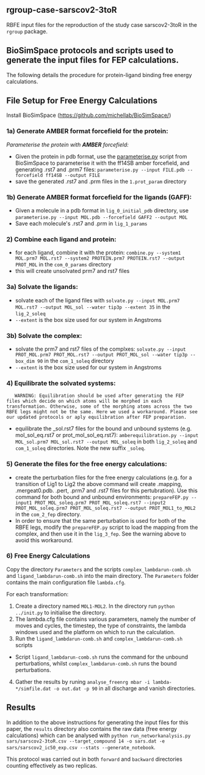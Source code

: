 ## rgroup-case-sarscov2-3toR
RBFE input files for the reproduction of the study case sarscov2-3toR in the `rgroup` package. 

## BioSimSpace protocols and scripts used to generate the input files for FEP calculations. 

The following details the procedure for protein-ligand binding free energy calculations. 

## File Setup for Free Energy Calculations

Install BioSimSpace (https://github.com/michellab/BioSimSpace/)

### 1a) Generate AMBER format forcefield for the protein:
  *Parameterise the protein with **AMBER** forcefield:*
  - Given the protein in pdb format, use the [parameterise.py](https://github.com/michellab/BioSimSpace/blob/devel/nodes/playground/parameterise.py) script from BioSimSpace to parameterise it with the ff14SB amber forcefield, and generating .rst7 and .prm7 files: ```parameterise.py --input FILE.pdb --forcefield ff14SB --output FILE```
  - save the generated .rst7 and .prm files in the `1.prot_param` directory

### 1b) Generate AMBER format forcefield for the ligands (GAFF):
  - Given a molecule in a pdb format in `lig_0_initial_pdb` directory, use ```parameterise.py --input MOL.pdb --forcefield GAFF2 --output MOL```
  - Save each molecule's .rst7 and .prm in `lig_1_params`

### 2) Combine each ligand and protein:
  - for each ligand, combine it with the protein: ```combine.py --system1 MOL.prm7 MOL.rst7 --system2 PROTEIN.prm7 PROTEIN.rst7 --output PROT_MOL``` in the `com_0_params` directory
  - this will create unsolvated prm7 and rst7 files

### 3a) Solvate the ligands:
  - solvate each of the ligand files with ```solvate.py --input MOL.prm7 MOL.rst7 --output MOL_sol --water tip3p --extent 35``` in the `lig_2_soleq`
  - `--extent` is the box size used for our system in Angstroms
  
### 3b) Solvate the complex:
  - solvate the prm7 and rst7 files of the complxes: ```solvate.py --input PROT_MOL.prm7 PROT_MOL.rst7 --output PROT_MOL_sol --water tip3p --box_dim 90``` in the `com_1_soleq` directory
  - `--extent` is the box size used for our system in Angstroms

### 4) Equilibrate the solvated systems:
```
   WARNING: Equilibration should be used after generating the FEP files which decide on which atoms will be morphed in each transformation. Otherwise, some of the morphing atoms across the two RBFE legs might not be the same. Here we used a workaround. Please see our updated protocols or aply equilibration after FEP preparation. 
```

  - equilibrate the _sol.rst7 files for the bound and unbound systems (e.g. mol_sol_eq.rst7 or prot_mol_sol_eq.rst7): ```amberequilibration.py --input MOL_sol.prm7 MOL_sol.rst7 --output MOL_soleq``` in both `lig_2_soleq` and `com_1_soleq` directories. Note the new suffix `_soleq`.

### 5) Generate the files for the free energy calculations:

  - create the perturbation files for the free energy calculations (e.g. for a transition of Lig1 to Lig2 the above command will create .mapping, .mergeat0.pdb. .pert, .prm7 and .rst7 files for this pertubration). Use this command for both bound and unbound environments: ```prepareFEP.py --input1 PROT_MOL_soleq.prm7 PROT_MOL_soleq.rst7 --input2 PROT_MOL_soleq.prm7 PROT_MOL_soleq.rst7 --output PROT_MOL1_to_MOL2``` in the `com_2_fep` directory. 
  - In order to ensure that the same perturbation is used for both of the RBFE legs, modify the `prepareFEP.py` script to load the mapping from the complex, and then use it in the `lig_3_fep`. See the warning above to avoid this workaround. 

### 6) Free Energy Calculations
Copy the directory `Parameters` and the scripts `complex_lambdarun-comb.sh` and `ligand_lambdarun-comb.sh` into the main directory. The `Parameters` folder contains the main configuration file `lambda.cfg`.

For each transformation:
1) Create a directory named `MOL1-MOL2`. In the directory run `python ../init.py` to initialise the directory. 
2) The lambda.cfg file contains various parameters, namely the number of moves and cycles, the timestep, the type of constraints, the lambda windows used and the platform on which to run the calculation. 
3) Run the ```ligand_lambdarun-comb.sh``` and ```complex_lambdarun-comb.sh``` scripts
- Script ```ligand_lambdarun-comb.sh``` runs the command for the unbound perturbations, whilst ```complex_lambdarun-comb.sh``` runs the bound perturbations. 
4) Gather the results by runing ```analyse_freenrg mbar -i lambda-*/simfile.dat -o out.dat -p 90``` in all discharge and vanish directories. 

## Results

In addition to the above instructions for generating the input files for this paper, the `results` directory also contains the raw data (free energy calculations) which can be analysed with ```python run_networkanalysis.py sars/sarscov2-3toR.csv --target_compound 14 -o sars.dat -e sars/sarscov2_ic50_exp.csv --stats --generate_notebook```.

This protocol was carried out in both `forward` and `backward` directories counting effectively as two replicas. 


